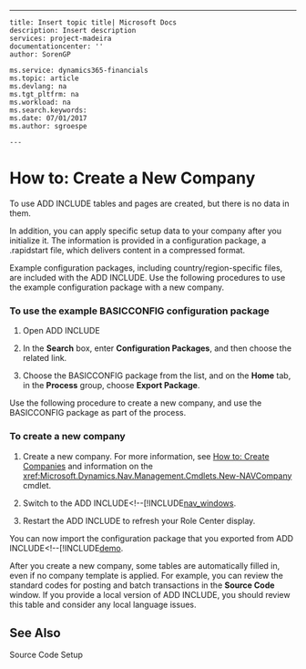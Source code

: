 ---
    title: Insert topic title| Microsoft Docs
    description: Insert description
    services: project-madeira
    documentationcenter: ''
    author: SorenGP

    ms.service: dynamics365-financials
    ms.topic: article
    ms.devlang: na
    ms.tgt_pltfrm: na
    ms.workload: na
    ms.search.keywords:
    ms.date: 07/01/2017
    ms.author: sgroespe

    ---
# How to: Create a New Company
To use ADD INCLUDE<!--[!INCLUDE[rimlong](../../includes/navnow_md.md)]--> tables and pages are created, but there is no data in them.  
  
 In addition, you can apply specific setup data to your company after you initialize it. The information is provided in a configuration package, a .rapidstart file, which delivers content in a compressed format.  
  
 Example configuration packages, including country\/region-specific files, are included with the ADD INCLUDE<!--[!INCLUDE[demolong](../../includes/demolong_md.md)]-->. Use the following procedures to use the example configuration package with a new company.  
  
### To use the example BASICCONFIG configuration package  
  
1.  Open ADD INCLUDE<!--[!INCLUDE[demoname](../../includes/demoname_md.md)]-->  
  
2.  In the **Search** box, enter **Configuration Packages**, and then choose the related link.  
  
3.  Choose the BASICCONFIG package from the list, and on the **Home** tab, in the **Process** group, choose **Export Package**.  
  
 Use the following procedure to create a new company, and use the BASICCONFIG package as part of the process.  
  
### To create a new company  
  
1.  Create a new company. For more information, see [How to: Create Companies](../How%20to:%20Create%20Companies.md) and information on the <xref:Microsoft.Dynamics.Nav.Management.Cmdlets.New-NAVCompany> cmdlet.  
  
2.  Switch to the ADD INCLUDE<!--[!INCLUDE[nav_windows](../../includes/-$-s_company-how-to-select-a-company-$-.md).  
  
3.  Restart the ADD INCLUDE<!--[!INCLUDE[nav_windows](../../includes/nav_windows_md.md)]--> to refresh your Role Center display.  
  
 You can now import the configuration package that you exported from ADD INCLUDE<!--[!INCLUDE[demo](../../includes/how-to-configure-new-companies.md).  
  
 After you create a new company, some tables are automatically filled in, even if no company template is applied. For example, you can review the standard codes for posting and batch transactions in the **Source Code** window. If you provide a local version of ADD INCLUDE<!--[!INCLUDE[navnow](../../includes/navnow_md.md)]-->, you should review this table and consider any local language issues.  
  
## See Also  
 Source Code Setup